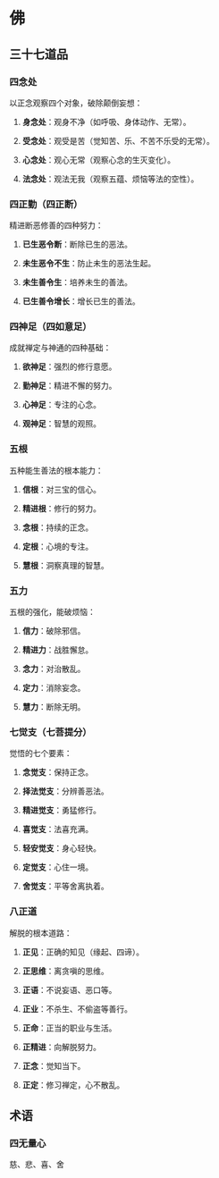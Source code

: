 # 佛

## 三十七道品

### 四念处

以正念观察四个对象，破除颠倒妄想：

1. **身念处**：观身不净（如呼吸、身体动作、无常）。

2. **受念处**：观受是苦（觉知苦、乐、不苦不乐受的无常）。

3. **心念处**：观心无常（观察心念的生灭变化）。

4. **法念处**：观法无我（观察五蕴、烦恼等法的空性）。

### 四正勤（四正断）

精进断恶修善的四种努力：

1. **已生恶令断**：断除已生的恶法。

2. **未生恶令不生**：防止未生的恶法生起。

3. **未生善令生**：培养未生的善法。

4. **已生善令增长**：增长已生的善法。

### 四神足（四如意足）

成就禅定与神通的四种基础：

1. **欲神足**：强烈的修行意愿。

2. **勤神足**：精进不懈的努力。

3. **心神足**：专注的心念。

4. **观神足**：智慧的观照。

### 五根

五种能生善法的根本能力：

1. **信根**：对三宝的信心。

2. **精进根**：修行的努力。

3. **念根**：持续的正念。

4. **定根**：心境的专注。

5. **慧根**：洞察真理的智慧。

### 五力

五根的强化，能破烦恼：

1. **信力**：破除邪信。

2. **精进力**：战胜懈怠。

3. **念力**：对治散乱。

4. **定力**：消除妄念。

5. **慧力**：断除无明。

### 七觉支（七菩提分）

觉悟的七个要素：

1. **念觉支**：保持正念。

2. **择法觉支**：分辨善恶法。

3. **精进觉支**：勇猛修行。

4. **喜觉支**：法喜充满。

5. **轻安觉支**：身心轻快。

6. **定觉支**：心住一境。

7. **舍觉支**：平等舍离执着。

### 八正道

解脱的根本道路：

1. **正见**：正确的知见（缘起、四谛）。

2. **正思维**：离贪嗔的思维。

3. **正语**：不说妄语、恶口等。

4. **正业**：不杀生、不偷盗等善行。

5. **正命**：正当的职业与生活。

6. **正精进**：向解脱努力。

7. **正念**：觉知当下。

8. **正定**：修习禅定，心不散乱。

## 术语

### 四无量心

慈、悲、喜、舍
